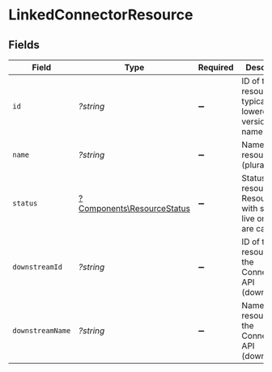# LinkedConnectorResource


## Fields

| Field                                                                    | Type                                                                     | Required                                                                 | Description                                                              | Example                                                                  |
| ------------------------------------------------------------------------ | ------------------------------------------------------------------------ | ------------------------------------------------------------------------ | ------------------------------------------------------------------------ | ------------------------------------------------------------------------ |
| `id`                                                                     | *?string*                                                                | :heavy_minus_sign:                                                       | ID of the resource, typically a lowercased version of name.              | companies                                                                |
| `name`                                                                   | *?string*                                                                | :heavy_minus_sign:                                                       | Name of the resource (plural)                                            | Companies                                                                |
| `status`                                                                 | [?Components\ResourceStatus](../../Models/Components/ResourceStatus.md)  | :heavy_minus_sign:                                                       | Status of the resource. Resources with status live or beta are callable. |                                                                          |
| `downstreamId`                                                           | *?string*                                                                | :heavy_minus_sign:                                                       | ID of the resource in the Connector's API (downstream)                   | accounts                                                                 |
| `downstreamName`                                                         | *?string*                                                                | :heavy_minus_sign:                                                       | Name of the resource in the Connector's API (downstream)                 | Accounts                                                                 |
